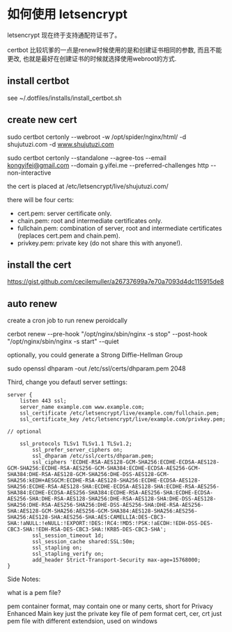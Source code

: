 # 如何使用 letsencrypt


<!--
ID: 3dcde1bb-190e-4fe3-9acd-f689dfd946c9
Status: publish
Date: 2017-07-01T02:48:00
Modified: 2020-05-16T11:44:48
wp_id: 598
-->


letsencrypt 现在终于支持通配符证书了。

certbot 比较坑爹的一点是renew时候使用的是和创建证书相同的参数, 而且不能更改, 也就是最好在创建证书的时候就选择使用webroot的方式.

## install certbot


see ~/.dotfiles/installs/install_certbot.sh

## create new cert

sudo certbot certonly --webroot -w /opt/spider/nginx/html/ -d shujutuzi.com -d www.shujutuzi.com

sudo certbot certonly --standalone --agree-tos --email kongyifei@gmail.com --domain g.yifei.me --preferred-challenges http --non-interactive

the cert is placed at /etc/letsencrypt/live/shujutuzi.com/

there will be four certs:

- cert.pem: server certificate only.
- chain.pem: root and intermediate certificates only.
- fullchain.pem: combination of server, root and intermediate certificates (replaces cert.pem and chain.pem).
- privkey.pem: private key (do not share this with anyone!).

## install the cert

https://gist.github.com/cecilemuller/a26737699a7e70a7093d4dc115915de8

## auto renew

create a cron job to run renew peroidcally

cerbot renew --pre-hook "/opt/nginx/sbin/nginx -s stop" --post-hook "/opt/nginx/sbin/nginx -s start" --quiet


optionally, you could generate a Strong Diffie-Hellman Group

sudo openssl dhparam -out /etc/ssl/certs/dhparam.pem 2048

Third, change you defautl server settings:

```nginx
server {
    listen 443 ssl;
    server_name example.com www.example.com;
    ssl_certificate /etc/letsencrypt/live/example.com/fullchain.pem;
    ssl_certificate_key /etc/letsencrypt/live/example.com/privkey.pem;

// optional

    ssl_protocols TLSv1 TLSv1.1 TLSv1.2;
        ssl_prefer_server_ciphers on;
        ssl_dhparam /etc/ssl/certs/dhparam.pem;
        ssl_ciphers 'ECDHE-RSA-AES128-GCM-SHA256:ECDHE-ECDSA-AES128-GCM-SHA256:ECDHE-RSA-AES256-GCM-SHA384:ECDHE-ECDSA-AES256-GCM-SHA384:DHE-RSA-AES128-GCM-SHA256:DHE-DSS-AES128-GCM-SHA256:kEDH+AESGCM:ECDHE-RSA-AES128-SHA256:ECDHE-ECDSA-AES128-SHA256:ECDHE-RSA-AES128-SHA:ECDHE-ECDSA-AES128-SHA:ECDHE-RSA-AES256-SHA384:ECDHE-ECDSA-AES256-SHA384:ECDHE-RSA-AES256-SHA:ECDHE-ECDSA-AES256-SHA:DHE-RSA-AES128-SHA256:DHE-RSA-AES128-SHA:DHE-DSS-AES128-SHA256:DHE-RSA-AES256-SHA256:DHE-DSS-AES256-SHA:DHE-RSA-AES256-SHA:AES128-GCM-SHA256:AES256-GCM-SHA384:AES128-SHA256:AES256-SHA256:AES128-SHA:AES256-SHA:AES:CAMELLIA:DES-CBC3-SHA:!aNULL:!eNULL:!EXPORT:!DES:!RC4:!MD5:!PSK:!aECDH:!EDH-DSS-DES-CBC3-SHA:!EDH-RSA-DES-CBC3-SHA:!KRB5-DES-CBC3-SHA';
        ssl_session_timeout 1d;
        ssl_session_cache shared:SSL:50m;
        ssl_stapling on;
        ssl_stapling_verify on;
        add_header Strict-Transport-Security max-age=15768000;
}
```

Side Notes:

what is a pem file?

pem	container format, may contain one or many certs, short for Privacy Enhanced Main
key	just the private key file of pem format
cert, cer, crt	just pem file with different extendsion, used on windows